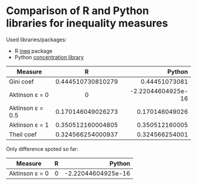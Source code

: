 # Comparison of R and Python libraries for inequality measures

Used libraries/packages:
* R [ineq](https://www.rdocumentation.org/packages/ineq/versions/0.2-13) package
* Python [concentration library](https://github.com/open-risk/concentration_library)

| Measure      | R           | Python  |
| ------------- |:-------------:| -----:|
| Gini coef     | 0.444510730810279 | 0.44451073081|
| Aktinson ε = 0       | 0     |   -2.22044604925e-16|
| Aktinson ε = 0.5       | 0.170146049026273     |   0.170146049026 |
| Aktinson ε = 1       | 0.350512160004805     |   0.350512160005|
| Theil coef | 0.324566254000937     |   0.324566254001 |

Only difference spoted so far:

| Measure      | R           | Python  |
| ------------- |:-------------:| -----:|
| Aktinson ε = 0       | 0     |   -2.22044604925e-16|
